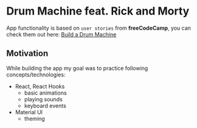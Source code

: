 # Drum Machine feat. Rick and Morty

App functionality is based on `user stories` from **freeCodeCamp**, you can check them out here: [Build a Drum Machine](https://www.freecodecamp.org/learn/front-end-libraries/front-end-libraries-projects/build-a-drum-machine)

## Motivation
While building the app my goal was to practice following concepts/technologies:
* React, React Hooks
  * basic animations
  * playing sounds
  * keyboard events
* Material UI
  * theming
